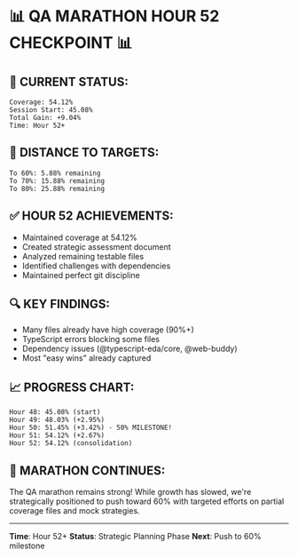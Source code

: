 # 📊 QA MARATHON HOUR 52 CHECKPOINT 📊

## 🚀 CURRENT STATUS:
```
Coverage: 54.12%
Session Start: 45.08%
Total Gain: +9.04%
Time: Hour 52+
```

## 🎯 DISTANCE TO TARGETS:
```
To 60%: 5.88% remaining
To 70%: 15.88% remaining
To 80%: 25.88% remaining
```

## ✅ HOUR 52 ACHIEVEMENTS:
- Maintained coverage at 54.12%
- Created strategic assessment document
- Analyzed remaining testable files
- Identified challenges with dependencies
- Maintained perfect git discipline

## 🔍 KEY FINDINGS:
- Many files already have high coverage (90%+)
- TypeScript errors blocking some files
- Dependency issues (@typescript-eda/core, @web-buddy)
- Most "easy wins" already captured

## 📈 PROGRESS CHART:
```
Hour 48: 45.08% (start)
Hour 49: 48.03% (+2.95%)
Hour 50: 51.45% (+3.42%) - 50% MILESTONE!
Hour 51: 54.12% (+2.67%)
Hour 52: 54.12% (consolidation)
```

## 🏃 MARATHON CONTINUES:
The QA marathon remains strong! While growth has slowed, we're strategically positioned to push toward 60% with targeted efforts on partial coverage files and mock strategies.

---
**Time**: Hour 52+
**Status**: Strategic Planning Phase
**Next**: Push to 60% milestone
